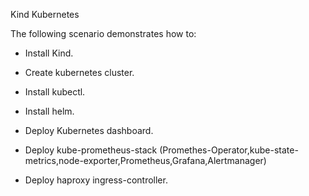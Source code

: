 Kind Kubernetes

The following scenario demonstrates how to:



- Install Kind.

- Create kubernetes cluster.

- Install kubectl.

- Install helm.

- Deploy Kubernetes dashboard.

- Deploy kube-prometheus-stack 
  (Promethes-Operator,kube-state-metrics,node-exporter,Prometheus,Grafana,Alertmanager)

- Deploy haproxy ingress-controller.